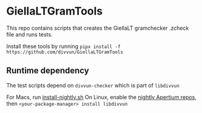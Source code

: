 # GiellaLTGramTools

This repo contains scripts that creates the GiellaLT gramchecker .zcheck file and runs tests.

Install these tools by running `pipx install -f https://github.com/divvun/GiellaLTGramTools`

## Runtime dependency

The test scripts depend on `divvun-checker` which is part of `libdivvun`

For Macs, run
[install-nightly.sh](https://giellalt.github.io/infra/GettingStartedOnTheMac.html#installing-hfst-our-linguistic-compiler)
On Linux, enable the
[nightly Apertium repos](https://wiki.apertium.org/wiki/Install_Apertium_core_using_packaging),
then `<your-package-manager> install libdivvun`
